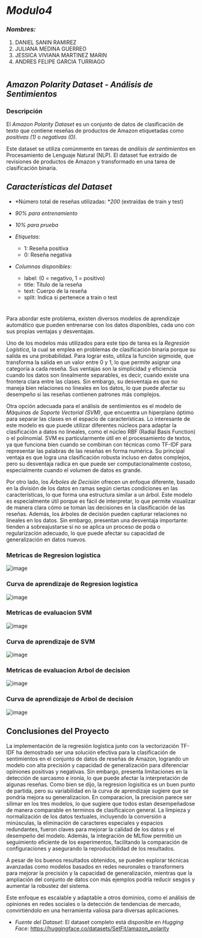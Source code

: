 #  *Modulo4* 

### *Nombres:*
1. DANIEL SANIN RAMIREZ
2. JULIANA MEDINA GUERREO
3. JESSICA VIVIANA MARTINEZ MARIN
4. ANDRES FELIPE GARCIA TURRIAGO

# 

## *Amazon Polarity Dataset - Análisis de Sentimientos*


### Descripción

El *Amazon Polarity Dataset* es un conjunto de datos de clasificación de texto que contiene reseñas de productos de Amazon etiquetadas como *positivas (1)* o *negativas (0)*. 

Este dataset se utiliza comúnmente en tareas de *análisis de sentimientos* en Procesamiento de Lenguaje Natural (NLP). El dataset fue extraído de revisiones de productos de Amazon y transformado en una tarea de clasificación binaria.

## *Características del Dataset*
- *Número total de reseñas utilizadas: **200* (extraídas de train y test)
- *90% para entrenamiento* 
- *10% para prueba*

- *Etiquetas*:
  - 1: Reseña positiva
  - 0: Reseña negativa
- *Columnas disponibles*:
  - label: (0 = negativo, 1 = positivo)
  - title: Título de la reseña
  - text: Cuerpo de la reseña
  - split: Indica si pertenece a train o test

#
Para abordar este problema, existen diversos modelos de aprendizaje automático que pueden entrenarse con los datos disponibles, cada uno con sus propias ventajas y desventajas.

Uno de los modelos más utilizados para este tipo de tarea es la *Regresión Logística*, la cual se emplea en problemas de clasificación binaria porque su salida es una probabilidad. Para lograr esto, utiliza la función sigmoide, que transforma la salida en un valor entre 0 y 1, lo que permite asignar una categoría a cada reseña. Sus ventajas son la simplicidad y eficiencia cuando los datos son linealmente separables, es decir, cuando existe una frontera clara entre las clases. Sin embargo, su desventaja es que no maneja bien relaciones no lineales en los datos, lo que puede afectar su desempeño si las reseñas contienen patrones más complejos.

Otra opción adecuada para el análisis de sentimientos es el modelo de *Máquinas de Soporte Vectorial (SVM)*, que encuentra un hiperplano óptimo para separar las clases en el espacio de características. Lo interesante de este modelo es que puede utilizar diferentes núcleos para adaptar la clasificación a datos no lineales, como el núcleo RBF (Radial Basis Function) o el polinomial. SVM es particularmente útil en el procesamiento de textos, ya que funciona bien cuando se combinan con técnicas como TF-IDF para representar las palabras de las reseñas en forma numérica. Su principal ventaja es que logra una clasificación robusta incluso en datos complejos, pero su desventaja radica en que puede ser computacionalmente costoso, especialmente cuando el volumen de datos es grande.

Por otro lado, los *Árboles de Decisión* ofrecen un enfoque diferente, basado en la división de los datos en ramas según ciertas condiciones en las características, lo que forma una estructura similar a un árbol. Este modelo es especialmente útil porque es fácil de interpretar, lo que permite visualizar de manera clara cómo se toman las decisiones en la clasificación de las reseñas. Además, los árboles de decisión pueden capturar relaciones no lineales en los datos. Sin embargo, presentan una desventaja importante: tienden a sobreajustarse si no se aplica un proceso de poda o regularización adecuado, lo que puede afectar su capacidad de generalización en datos nuevos.

### Metricas de Regresion logistica ###
![image](https://github.com/user-attachments/assets/ca6894e6-c9d4-4509-a55c-043543e4fba5)

### Curva de aprendizaje de Regresion logistica ###
![image](https://github.com/user-attachments/assets/1b4f934d-2538-4f02-8f56-6f649fc650e0)


### Metricas de evaluacion SVM ###
![image](https://github.com/user-attachments/assets/cfc5689a-0c82-4f12-a5a3-2ad12bc61064)

### Curva de aprendizaje de SVM ###
![image](https://github.com/user-attachments/assets/f0fcba5c-7635-4f0d-b6d6-0fbb8fd4bc3e)


### Metricas de evaluacion Arbol de decision ###
![image](https://github.com/user-attachments/assets/4bbd13fc-02db-48d3-88c7-5495e746fc38)

### Curva de aprendizaje de Arbol de decision ###
![image](https://github.com/user-attachments/assets/8b66d5c6-5af7-415f-b877-7acb991e2150)




## Conclusiones del Proyecto

La implementación de la regresión logística junto con la vectorización TF-IDF ha demostrado ser una solución efectiva para la clasificación de sentimientos en el conjunto de datos de reseñas de Amazon, logrando un modelo con alta precisión y capacidad de generalización para diferenciar opiniones positivas y negativas. Sin embargo, presenta limitaciones en la detección de sarcasmo e ironía, lo que puede afectar la interpretación de algunas reseñas. Como bien se dijo, la regresion logisitica es un buen punto de partida, pero su variabilidad en la curva de aprendizaje sugiere que se pondría mejora su generalizacion. En comparacion, la precision parece ser silimar en los tres modelos, lo que sugiere que todos estan desempeñadose de manera comparable en terminos de clasificaicon general. La limpieza y normalización de los datos textuales, incluyendo la conversión a minúsculas, la eliminación de caracteres especiales y espacios redundantes, fueron claves para mejorar la calidad de los datos y el desempeño del modelo. Además, la integración de MLflow permitió un seguimiento eficiente de los experimentos, facilitando la comparación de configuraciones y asegurando la reproducibilidad de los resultados. 






A pesar de los buenos resultados obtenidos, se pueden explorar técnicas avanzadas como modelos basados en redes neuronales o transformers para mejorar la precisión y la capacidad de generalización, mientras que la ampliación del conjunto de datos con más ejemplos podría reducir sesgos y aumentar la robustez del sistema. 

Este enfoque es escalable y adaptable a otros dominios, como el análisis de opiniones en redes sociales o la detección de tendencias de mercado, convirtiéndolo en una herramienta valiosa para diversas aplicaciones.


- *Fuente del Dataset*:
  El dataset completo está disponible en *Hugging Face*: https://huggingface.co/datasets/SetFit/amazon_polarity

